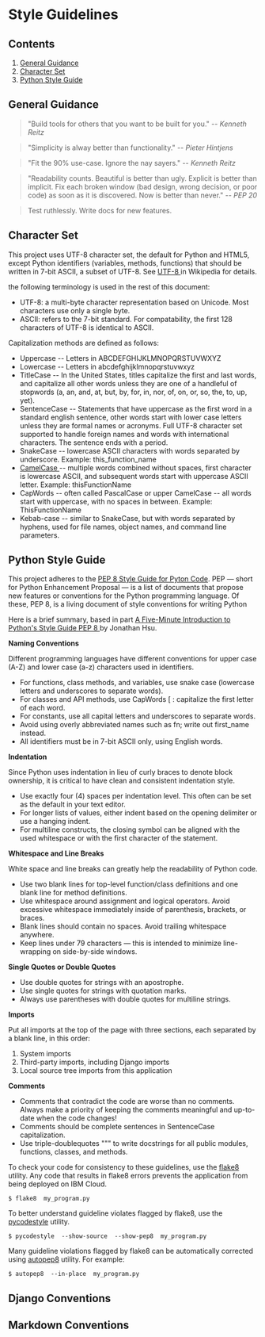 # Style Guidelines

## Contents

1. [General Guidance](#general-guidance)
1. [Character Set](#character-set)
1. [Python Style Guide](#python-style-guide)


## General Guidance

> "Build tools for others that you want to be built for you." 
> -- <cite>Kenneth Reitz</cite>

> "Simplicity is alway better than functionality." 
> -- <cite>Pieter Hintjens</cite>

> "Fit the 90% use-case. Ignore the nay sayers." 
> -- <cite>Kenneth Reitz</cite>

> "Readability counts. Beautiful is better than ugly.  Explicit is better 
> than implicit. Fix each broken window (bad design, wrong decision, or poor 
> code) as soon as it is discovered.  Now is better than never." 
> -- <cite>PEP 20</cite>

> Test ruthlessly. Write docs for new features.

## Character Set

This project uses UTF-8 character set, the default for Python and HTML5,
except Python identifiers (variables, methods, functions) that should be
written in 7-bit ASCII, a subset of UTF-8.  See [UTF-8
](https://en.wikipedia.org/wiki/UTF-8) in Wikipedia for details.

the following terminology is used in the rest of this document:

* UTF-8: a multi-byte character representation based on Unicode.  Most
characters use only a single byte.
* ASCII: refers to the 7-bit standard. For compatability, the first 128 
characters of UTF-8 is identical to ASCII.

Capitalization methods are defined as follows:

* Uppercase -- Letters in ABCDEFGHIJKLMNOPQRSTUVWXYZ
* Lowercase -- Letters in abcdefghijklmnopqrstuvwxyz
* TitleCase -- In the United States, titles capitalize the first and last
words, and capitalize all other words unless they are one of
a handleful of stopwords (a, an, and, at, but, by, for, in, nor, of, on, or,
so, the, to, up, yet).
* SentenceCase -- Statements that have uppercase as the first word in a
standard english sentence, other words start with lower case letters unless
they are formal names or acronyms.  Full UTF-8 character set supported to
handle foreign names and words with international characters. The sentence 
ends with a period.
* SnakeCase -- lowercase ASCII characters with words separated by underscore.
Example: this_function_name
* [CamelCase
](https://en.wikipedia.org/wiki/Camel_case) -- multiple words combined without 
spaces, first character is lowercase ASCII, and subsequent words start with
uppercase ASCII letter.  Example:  thisFunctionName
* CapWords -- often called PascalCase or upper CamelCase -- all words start 
with uppercase, with no spaces in between.  Example:  ThisFunctionName
* Kebab-case -- similar to SnakeCase, but with words separated by hyphens, 
used for file names, object names, and command line parameters.


## Python Style Guide
This project adheres to the [PEP 8 Style Guide for Pyton 
Code](https://www.python.org/dev/peps/pep-0008/).  PEP — short for Python 
Enhancement Proposal — is a list of documents that propose new features or 
conventions for the Python programming language. Of these, PEP 8, is a living
document of style conventions for writing Python

Here is a brief summary, based in part [A Five-Minute Introduction to Python's 
Style Guide PEP 8
](https://medium.com/code-85/a-five-minute-introduction-to-pythons-style-guide-pep-8-57202886265f)
by Jonathan Hsu.

**Naming Conventions**

Different programming languages have different conventions for upper case (A-Z)
and lower case (a-z) characters used in identifiers.

* For functions, class methods, and variables, use snake case (lowercase 
letters and underscores to separate words).
* For classes and API methods, use CapWords [
: capitalize the first 
letter of each word.
* For constants, use all capital letters and underscores to separate words.
* Avoid using overly abbreviated names such as fn; write out first_name 
instead.
* All identifiers must be in 7-bit ASCII only, using English words.

**Indentation**

Since Python uses indentation in lieu of curly braces to denote block
ownership, it is critical to have clean and consistent indentation style.

* Use exactly four (4) spaces per indentation level.  This often
can be set as the default in your text editor.
* For longer lists of values, either indent based on the opening delimiter or
use a hanging indent. 
* For multiline constructs, the closing symbol can be aligned with the used
whitespace or with the first character of the statement.

**Whitespace and Line Breaks**

White space and line breaks can greatly help the readability of Python code.

* Use two blank lines for top-level function/class definitions and one blank
line for method definitions.
* Use whitespace around assignment and logical operators.  Avoid excessive
whitespace immediately inside of parenthesis, brackets, or braces.
* Blank lines should contain no spaces.  Avoid trailing whitespace anywhere.
* Keep lines under 79 characters — this is intended to minimize line-wrapping
on side-by-side windows.

**Single Quotes or Double Quotes**

* Use double quotes for strings with an apostrophe.
* Use single quotes for strings with quotation marks.
* Always use parentheses with double quotes for multiline strings.

**Imports**

Put all imports at the top of the page with three sections, each separated by
a blank line, in this order:

1. System imports
1. Third-party imports, including Django imports
1. Local source tree imports from this application

**Comments**

* Comments that contradict the code are worse than no comments. Always make a
priority of keeping the comments meaningful and up-to-date when the code
changes!
* Comments should be complete sentences in SentenceCase capitalization. 
* Use triple-doublequotes """ to write docstrings for all public modules,
functions, classes, and methods.

To check your code for consistency to these guidelines, use the 
[flake8](https://pypi.org/project/flake8/) utility.  Any code that results
in flake8 errors prevents the application from being deployed on IBM Cloud.

```console
$ flake8  my_program.py
```

To better understand guideline violates flagged by flake8, use the 
[pycodestyle](https://github.com/PyCQA/pycodestyle) utility.

```console
$ pycodestyle  --show-source  --show-pep8  my_program.py
```


Many guideline violations flagged by flake8 can be automatically corrected
using [autopep8](https://pypi.org/project/autopep8) utility.  For example:

```console
$ autopep8  --in-place  my_program.py
```



## Django Conventions

## Markdown Conventions


